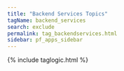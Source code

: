 ```yaml
---
title: "Backend Services Topics"
tagName: backend_services
search: exclude
permalink: tag_backendservices.html
sidebar: pf_apps_sidebar
---
```

{% include taglogic.html %}